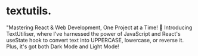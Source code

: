 # textutils.
"Mastering React &amp; Web Development, One Project at a Time! 🚀 Introducing TextUtiliser, where I've harnessed the power of JavaScript and React's useState hook to convert text into UPPERCASE, lowercase, or reverse it. Plus, it's got both Dark Mode and Light Mode! 
